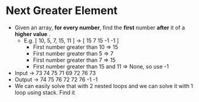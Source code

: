 # Next Greater Element

- Given an array, **for every number**, find the **first** number **after** it of a **higher value** .
  - E.g. [ 10, 5, 7, 15, 11 ] → [ 15 7 15 -1 -1 ]
    - First number greater than 10 ⇒ 15
    - First number greater than 5 ⇒ 7
    - First number greater than 7 ⇒ 15
    - First number greater than 15 and 11 ⇒ None, so use -1
- Input →    73 74 75 71 69 72 76 73
- Output → 74 75 76 72 72 76 -1 -1
- We can easily solve that with 2 nested loops and we can solve it with 1 loop using stack. Find it